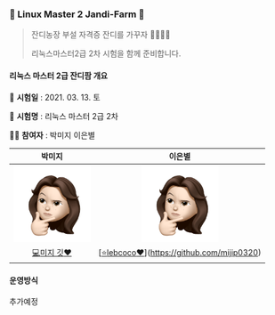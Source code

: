 ### :penguin: ​Linux Master 2 Jandi-Farm :penguin:

> 잔디농장 부설 자격증 잔디를 가꾸자 :green_apple::green_heart::evergreen_tree::school:
>
> 리눅스마스터2급 2차 시험을 함께 준비합니다.



#### 리눅스 마스터 2급 잔디팜 개요

:date: **시험일** : 2021. 03. 13. 토

:memo: **시험명** : 리눅스 마스터 2급 2차

:woman_student: **참여자** : 박미지 이은별

|                            박미지                            |                            이은별                            |
| :----------------------------------------------------------: | :----------------------------------------------------------: |
| <img src="https://github.com/daily-101/daily-101-docs/blob/main/img/imoji_byeol.png" style="zoom:33%;" /> | <img src="https://github.com/daily-101/daily-101-docs/blob/main/img/imoji_byeol.png" style="zoom:33%;" /> |
|   [:computer:미지 깃:heart:](https://github.com/keunwooo)    | [[:star:lebcoco:heart:](https://github.com/lebcoco)](https://github.com/mijip0320) |



#### 운영방식

추가예정







